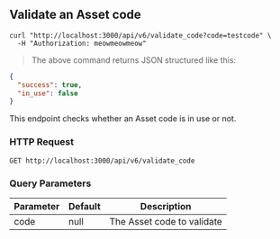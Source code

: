 ## Validate an Asset code

```shell
curl "http://localhost:3000/api/v6/validate_code?code=testcode" \
  -H "Authorization: meowmeowmeow"
```

> The above command returns JSON structured like this:

```json
{
  "success": true,
  "in_use": false
}
```

This endpoint checks whether an Asset code is in use or not.

### HTTP Request

`GET http://localhost:3000/api/v6/validate_code`

### Query Parameters

Parameter | Default | Description
--------- | ------- | -----------
code | null | The Asset code to validate 